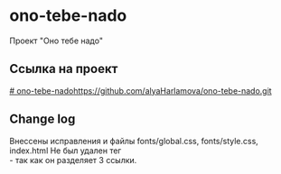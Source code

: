 # ono-tebe-nado
Проект "Оно тебе надо"
## Ссылка на проект
[# ono-tebe-nado](https://github.com/alyaHarlamova/ono-tebe-nado.git)https://github.com/alyaHarlamova/ono-tebe-nado.git

## Change log
Внессены исправления и файлы fonts/global.css, fonts/style.css, index.html
Не был удален тег <br> - так как он разделяет 3 ссылки.
